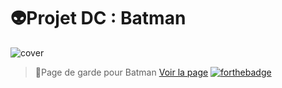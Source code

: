# 👽️Projet DC : Batman
![cover](https://hackmd.io/_uploads/rym574876.jpg)

>📄Page de garde pour Batman
>[Voir la page](https://giusmili.github.io/projet-dc/)
[![forthebadge](https://forthebadge.com/images/badges/validated-html5.svg)](https://forthebadge.com)
